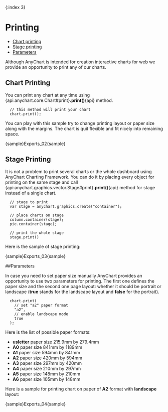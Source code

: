 {:index 3}

Printing
======================

* [Chart printing](#chart_printing)
* [Stage printing](#stage_printing)
* [Parameters](#parameters)

Although AnyChart is intended for creation interactive charts for web we provide an opportunity to print any of our charts.

## Chart Printing

You can print any chart at any time using {api:anychart.core.Chart#print}**.print()**{api} method.

```
  // this method will print your chart
  chart.print();
```

You can play with this sample try to change printing layout or paper size along with the margins. The chart is quit flexible and fit nicely into remaining space.

{sample}Exports\_02{sample}

## Stage Printing

It is not a problem to print several charts or the whole dashboard using AnyChart Charting Framework. You can do it by placing every object for printing on the same stage and call {api:anychart.graphics.vector.Stage#print}**.print()**{api} method for stage instead of a single chart.

```
  // stage to print
  var stage = anychart.graphics.create("container");

  // place charts on stage
  column.container(stage);
  pie.container(stage);
  
  // print the whole stage
  stage.print()
```

Here is the sample of stage printing:

{sample}Exports\_03{sample}

##Parameters

In case you need to set paper size manually AnyChart provides an opportunity to use two parameters for printing. The first one defines the paper size and the second one page layout: whether it should be portrait or landscape (**true** stands for the landscape layout and **false** for the portrait).

```
  chart.print(
    // set "a2" paper format
    "a2",
    // enable landscape mode
    true
  );
```

Here is the list of possible paper formats:
  
  
* **usletter** paper size 215.9mm by 279.4mm
* **A0** paper size 841mm by 1189mm
* **A1** paper size 594mm by 841mm
* **A2** paper size 420mm by 594mm
* **A3** paper size 297mm by 420mm
* **A4** paper size 210mm by 297mm
* **A5** paper size 148mm by 210mm
* **A6** paper size 105mm by 148mm
  
  
Here is a sample for printing chart on paper of **A2** format with **landscape** layout:

{sample}Exports\_04{sample}
